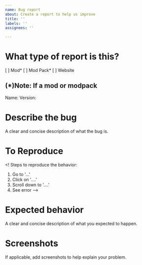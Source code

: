 ```yaml
---
name: Bug report
about: Create a report to help us improve
title: ''
labels: ''
assignees: ''

---
```


# What type of report is this?
[ ] Mod*
[ ] Mod Pack*
[ ] Website

## (*)Note: If a mod or modpack
Name:
Version:

# Describe the bug
A clear and concise description of what the bug is.

# To Reproduce
<! Steps to reproduce the behavior:
1. Go to '...'
2. Click on '....'
3. Scroll down to '....'
4. See error
-->

# Expected behavior
A clear and concise description of what you expected to happen.

# Screenshots
If applicable, add screenshots to help explain your problem.
